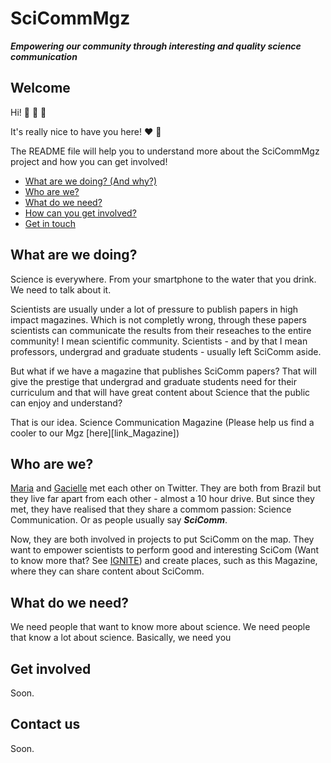 # SciCommMgz

***Empowering our community through interesting and quality science communication***

## Welcome

Hi! :wave: :wave: :wave:

It's really nice to have you here! :heart: :tada:

The README file will help you to understand more about the SciCommMgz project and how you can get involved!

* [What are we doing? (And why?)](#what-are-we-doing)
* [Who are we?](#who-are-we)
* [What do we need?](#what-do-we-need)
* [How can you get involved?](#get-involved)
* [Get in touch](#contact-us)

## What are we doing?

Science is everywhere. From your smartphone to the water that you drink. We need to talk about it. 

Scientists are usually under a lot of pressure to publish papers in high impact magazines. Which is not completly wrong, through these papers scientists can communicate the results from their reseaches to the entire community! I mean scientific community. Scientists - and by that I mean professors, undergrad and graduate students - usually left SciComm aside.

But what if we have a magazine that publishes SciComm papers? That will give the prestige that undergrad and graduate students need for their curriculum and that will have great content about Science that the public can enjoy and understand?

That is our idea. Science Communication Magazine (Please help us find a cooler to our Mgz [here][link_Magazine])

## Who are we?

[Maria][link_mlbonatelli] and [Gacielle][link_graciellehigino] met each other on Twitter. They are both from Brazil but they live far apart from each other - almost a 10 hour drive. But since they met, they have realised that they share a commom passion: Science Communication. Or as people usually say ***SciComm***.

Now, they are both involved in projects to put SciComm on the map. They want to empower scientists to perform good and interesting SciCom (Want to know more that? See [IGNITE][link_ignite]) and create places, such as this Magazine, where they can share content about SciComm.

## What do we need?

We need people that want to know more about science. We need people that know a lot about science. Basically, we need you 

## Get involved
Soon.

## Contact us
Soon.


[link_mlbonatelli]: https://github.com/mlbonatelli
[link_graciellehigino]: https://github.com/graciellehigino
[link_ignite]: https://github.com/graciellehigino/IGNITE
